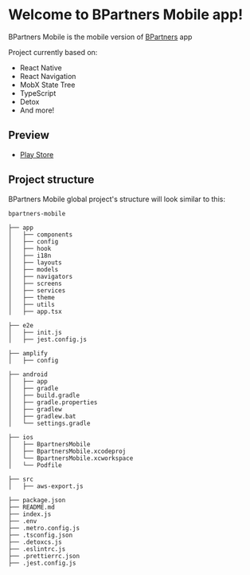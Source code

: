 # Welcome to BPartners Mobile app!

BPartners Mobile is the mobile version of [BPartners](https://www.bpartners.app/home) app

Project currently based on:

- React Native
- React Navigation
- MobX State Tree
- TypeScript
- Detox
- And more!

## Preview

- [Play Store](https://play.google.com/store/apps/details?id=com.bpartnersmobile&hl=fr)

## Project structure

BPartners Mobile global project's structure will look similar to this:

```
bpartners-mobile

├── app
│   ├── components
│   ├── config
│   ├── hook
│   ├── i18n
│   ├── layouts
│   ├── models
│   ├── navigators
│   ├── screens
│   ├── services
│   ├── theme
│   ├── utils
│   ├── app.tsx

├── e2e
│   ├── init.js
│   ├── jest.config.js

├── amplify
│   ├── config

├── android
│   ├── app
│   ├── gradle
│   ├── build.gradle
│   ├── gradle.properties
│   ├── gradlew
│   ├── gradlew.bat
│   └── settings.gradle

├── ios
│   ├── BpartnersMobile
│   ├── BpartnersMobile.xcodeproj
│   └── BpartnersMobile.xcworkspace
│   └── Podfile

├── src
│   ├── aws-export.js

├── package.json
├── README.md
├── index.js
├── .env
├── .metro.config.js
├── .tsconfig.json
├── .detoxcs.js
├── .eslintrc.js
├── .prettierrc.json
├── .jest.config.js


```
